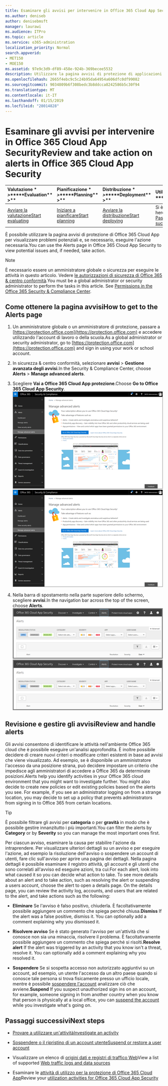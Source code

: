 ```yaml
---
title: Esaminare gli avvisi per intervenire in Office 365 Cloud App Security
ms.author: deniseb
author: denisebmsft
manager: laurawi
ms.audience: ITPro
ms.topic: article
ms.service: o365-administration
localization_priority: Normal
search.appverid:
- MET150
- MOE150
ms.assetid: 97e9c3d9-df89-458e-924b-369becee5532
description: Utilizzare la pagina avvisi di protezione di applicazioni di Office 365 Cloud per visualizzare i potenziali problemi ed eseguire azioni. È possibile ignorare o risolvere gli avvisi e se necessario, sospendere un account utente.
ms.openlocfilehash: 2665f4ebc9c5c24b95da64954a606dfc0df99082
ms.sourcegitcommit: 9034809b6f308bedc3b8ddcca8242586b5c30f94
ms.translationtype: MT
ms.contentlocale: it-IT
ms.lasthandoff: 01/15/2019
ms.locfileid: "28014828"
---
```

# <a name="review-and-take-action-on-alerts-in-office-365-cloud-app-security"></a><span data-ttu-id="b6536-104">Esaminare gli avvisi per intervenire in Office 365 Cloud App Security</span><span class="sxs-lookup"><span data-stu-id="b6536-104">Review and take action on alerts in Office 365 Cloud App Security</span></span>
  
|<span data-ttu-id="b6536-105">Valutazione \* *\>*\*</span><span class="sxs-lookup"><span data-stu-id="b6536-105">\*\*\*\*Evaluation\*\* \>\*\*</span></span>|<span data-ttu-id="b6536-106">Pianificazione \* *\>*\*</span><span class="sxs-lookup"><span data-stu-id="b6536-106">\*\*\*\*Planning\*\* \>\*\*</span></span>|<span data-ttu-id="b6536-107">Distribuzione \* *\>*\*</span><span class="sxs-lookup"><span data-stu-id="b6536-107">\*\*\*\*Deployment\*\* \>\*\*</span></span>|<span data-ttu-id="b6536-108">Utilizzo \* \* \*</span><span class="sxs-lookup"><span data-stu-id="b6536-108">\*\*\*\*Utilization\*\*\*\*</span></span>|
|:-----|:-----|:-----|:-----|
|[<span data-ttu-id="b6536-109">Avviare la valutazione</span><span class="sxs-lookup"><span data-stu-id="b6536-109">Start evaluating</span></span>](office-365-cas-overview.md) <br/> |[<span data-ttu-id="b6536-110">Iniziare a pianificare</span><span class="sxs-lookup"><span data-stu-id="b6536-110">Start planning</span></span>](get-ready-for-office-365-cas.md) <br/> |[<span data-ttu-id="b6536-111">Avviare la distribuzione</span><span class="sxs-lookup"><span data-stu-id="b6536-111">Start deploying</span></span>](turn-on-office-365-cas.md) <br/> |<span data-ttu-id="b6536-112">Si è seguito!</span><span class="sxs-lookup"><span data-stu-id="b6536-112">You are here!</span></span>  <br/> [<span data-ttu-id="b6536-113">Passaggi successivi</span><span class="sxs-lookup"><span data-stu-id="b6536-113">Next steps</span></span>](#next-steps) <br/> |
   
<span data-ttu-id="b6536-114">È possibile utilizzare la pagina avvisi di protezione di Office 365 Cloud App per visualizzare problemi potenziali e, se necessario, eseguire l'azione necessaria.</span><span class="sxs-lookup"><span data-stu-id="b6536-114">You can use the Alerts page in Office 365 Cloud App Security to view potential issues and, if needed, take action.</span></span>
  
> [!NOTE]
> <span data-ttu-id="b6536-p102">È necessario essere un amministratore globale o sicurezza per eseguire le attività in questo articolo. Vedere [le autorizzazioni di sicurezza di Office 365 &amp; centro conformità](permissions-in-the-security-and-compliance-center.md).</span><span class="sxs-lookup"><span data-stu-id="b6536-p102">You must be a global administrator or security administrator to perform the tasks in this article. See [Permissions in the Office 365 Security &amp; Compliance Center](permissions-in-the-security-and-compliance-center.md).</span></span> 
  
## <a name="how-to-get-to-the-alerts-page"></a><span data-ttu-id="b6536-117">Come ottenere la pagina avvisi</span><span class="sxs-lookup"><span data-stu-id="b6536-117">How to get to the Alerts page</span></span>

1. <span data-ttu-id="b6536-118">Un amministratore globale o un amministratore di protezione, passare a [https://protection.office.com](https://protection.office.com) e accedere utilizzando l'account di lavoro o della scuola.</span><span class="sxs-lookup"><span data-stu-id="b6536-118">As a global administrator or security administrator, go to [https://protection.office.com](https://protection.office.com) and sign in using your work or school account.</span></span> 
    
2. <span data-ttu-id="b6536-119">In sicurezza &amp; centro conformità, selezionare **avvisi** \> **Gestione avanzata degli avvisi**.</span><span class="sxs-lookup"><span data-stu-id="b6536-119">In the Security &amp; Compliance Center, choose **Alerts** \> **Manage advanced alerts**.</span></span>
    
3. <span data-ttu-id="b6536-120">Scegliere **Vai a Office 365 Cloud App protezione**.</span><span class="sxs-lookup"><span data-stu-id="b6536-120">Choose **Go to Office 365 Cloud App Security**.</span></span><br/><span data-ttu-id="b6536-121">![In sicurezza &amp; centro conformità, selezionare Gestisci avvisi avanzate per accedere alla sicurezza di Office 365 Cloud App](media/958632d4-03e3-4ade-8e22-d5509db6fca7.png)</span><span class="sxs-lookup"><span data-stu-id="b6536-121">![In the Security &amp; Compliance Center, choose Manage Advanced Alerts to go to Office 365 Cloud App Security](media/958632d4-03e3-4ade-8e22-d5509db6fca7.png)</span></span>
  
4. <span data-ttu-id="b6536-122">Nella barra di spostamento nella parte superiore dello schermo, scegliere **avvisi**.</span><span class="sxs-lookup"><span data-stu-id="b6536-122">In the navigation bar across the top of the screen, choose **Alerts**.</span></span><br/><span data-ttu-id="b6536-123">![Nella pagina avvisi, è possibile visualizzare gli avvisi sono state attivate e le azioni eseguite.](media/3b53d4c9-4b13-435d-8547-8c0f9ae6b914.png)</span><span class="sxs-lookup"><span data-stu-id="b6536-123">![On the Alerts page, you can see alerts that were triggered and any actions taken.](media/3b53d4c9-4b13-435d-8547-8c0f9ae6b914.png)</span></span>
  
## <a name="review-and-handle-alerts"></a><span data-ttu-id="b6536-124">Revisione e gestire gli avvisi</span><span class="sxs-lookup"><span data-stu-id="b6536-124">Review and handle alerts</span></span>

<span data-ttu-id="b6536-p103">Gli avvisi consentono di identificare le attività nell'ambiente Office 365 cloud che è possibile eseguire un'analisi approfondita. È inoltre possibile decidere di creare nuovi criteri o modificare criteri esistenti in base ad avvisi che viene visualizzato. Ad esempio, se è disponibile un amministratore l'accesso da una posizione strana, può decidere impostare un criterio che impedisce agli amministratori di accedere a Office 365 da determinate posizioni.</span><span class="sxs-lookup"><span data-stu-id="b6536-p103">Alerts help you identify activities in your Office 365 cloud environment that you might want to investigate further. You might also decide to create new policies or edit existing policies based on the alerts you see. For example, if you see an administrator logging on from a strange location, you may decide to set up a policy that prevents administrators from signing in to Office 365 from certain locations.</span></span>
  
> [!TIP]
> <span data-ttu-id="b6536-128">È possibile filtrare gli avvisi per **categoria** o per **gravità** in modo che è possibile gestire innanzitutto i più importanti.</span><span class="sxs-lookup"><span data-stu-id="b6536-128">You can filter the alerts by **Category** or by **Severity** so you can manage the most important ones first.</span></span> 
  
<span data-ttu-id="b6536-p104">Per ciascun avviso, esaminare la causa per stabilire l'azione da intraprendere. Per visualizzare ulteriori dettagli su un avviso e per eseguire l'azione, ad esempio la risoluzione dell'avviso o sospendere un account di utenti, fare clic sull'avviso per aprire una pagina dei dettagli. Nella pagina dettagli è possibile esaminare il registro attività, gli account e gli utenti che sono correlati all'avviso ed eseguire azioni, tra cui:</span><span class="sxs-lookup"><span data-stu-id="b6536-p104">For each alert, look into what caused it so you can decide what action to take. To see more details about an alert and to take action, such as resolving the alert or suspending a users account, choose the alert to open a details page. On the details page, you can review the activity log, accounts, and users that are related to the alert, and take actions such as the following:</span></span>
  
- <span data-ttu-id="b6536-p105">**Eliminare** Se l'avviso è falso positivo, chiuderla. È facoltativamente possibile aggiungere un commento che spiega perché chiusa.</span><span class="sxs-lookup"><span data-stu-id="b6536-p105">**Dismiss** If the alert was a false positive, dismiss it. You can optionally add a comment explaining why you dismissed it.</span></span> 
    
- <span data-ttu-id="b6536-p106">**Risolvere avviso** Se è stato generato l'avviso per un'attività che si conosce non sia una minaccia, risolvere il problema. È facoltativamente possibile aggiungere un commento che spiega perché si risolti.</span><span class="sxs-lookup"><span data-stu-id="b6536-p106">**Resolve alert** If the alert was triggered by an activity that you know isn't a threat, resolve it. You can optionally add a comment explaining why you resolved it.</span></span> 
    
- <span data-ttu-id="b6536-136">**Sospendere** Se si sospetta accesso non autorizzato aggiuntivi su un account, ad esempio, un utente l'accesso da un altro paese quando si conosce tale persona si trova fisicamente presso un ufficio locale, mentre è possibile [sospendere l'account](suspend-or-restore-an-account-in-ocas.md) analizzare ciò che avviene.</span><span class="sxs-lookup"><span data-stu-id="b6536-136">**Suspend** If you suspect unauthorized sign ins on an account, for example, someone signing in from another country when you know that person is physically at a local office, you can [suspend the account](suspend-or-restore-an-account-in-ocas.md) while you investigate what's going on.</span></span> 
    
## <a name="next-steps"></a><span data-ttu-id="b6536-137">Passaggi successivi</span><span class="sxs-lookup"><span data-stu-id="b6536-137">Next steps</span></span>

- [<span data-ttu-id="b6536-138">Provare a utilizzare un'attività</span><span class="sxs-lookup"><span data-stu-id="b6536-138">Investigate an activity</span></span>](investigate-an-activity-in-office-365-cas.md)
    
- [<span data-ttu-id="b6536-139">Sospendere o il ripristino di un account utente</span><span class="sxs-lookup"><span data-stu-id="b6536-139">Suspend or restore a user account</span></span>](suspend-or-restore-an-account-in-ocas.md)
    
- <span data-ttu-id="b6536-140">Visualizzare un elenco di [origini dati e registri di traffico Web](web-traffic-logs-and-data-sources-for-ocas.md)</span><span class="sxs-lookup"><span data-stu-id="b6536-140">View a list of supported [Web traffic logs and data sources](web-traffic-logs-and-data-sources-for-ocas.md)</span></span>
    
- <span data-ttu-id="b6536-141">Esaminare le [attività di utilizzo per la protezione di Office 365 Cloud App](utilization-activities-for-ocas.md)</span><span class="sxs-lookup"><span data-stu-id="b6536-141">Review your [utilization activities for Office 365 Cloud App Security](utilization-activities-for-ocas.md)</span></span>
    

